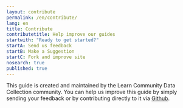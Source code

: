 ```yaml
---
layout: contribute
permalink: /en/contribute/
lang: en
title: Contribute
contributetitle: Help improve our guides
startwith: "Ready to get started?"
startA: Send us feedback
startB: Make a Suggestion
startC: Fork and improve site
nosearch: true
published: true
---
```


This guide is created and maintained by the 
Learn Community Data Collection community. You can help us improve this guide by simply sending your feedback or by contributing directly to it via [Github](http://github.com/hotosm/learnosm).